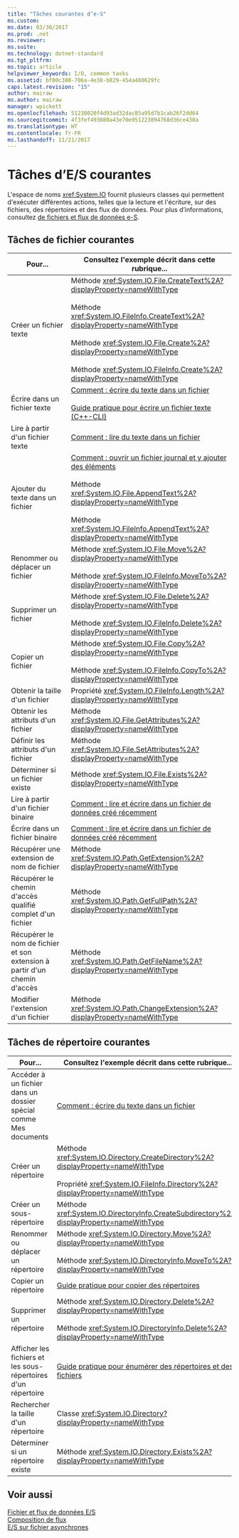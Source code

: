 ```yaml
---
title: "Tâches courantes d’e-S"
ms.custom: 
ms.date: 03/30/2017
ms.prod: .net
ms.reviewer: 
ms.suite: 
ms.technology: dotnet-standard
ms.tgt_pltfrm: 
ms.topic: article
helpviewer_keywords: I/O, common tasks
ms.assetid: bf00c380-706a-4e38-b829-454a480629fc
caps.latest.revision: "15"
author: mairaw
ms.author: mairaw
manager: wpickett
ms.openlocfilehash: 51238020f4d93ad32dac85a95d7b1cab26f2dd64
ms.sourcegitcommit: 4f3fef493080a43e70e951223894768d36ce430a
ms.translationtype: HT
ms.contentlocale: fr-FR
ms.lasthandoff: 11/21/2017
---
```

# <a name="common-io-tasks"></a>Tâches d’E/S courantes
L'espace de noms <xref:System.IO> fournit plusieurs classes qui permettent d'exécuter différentes actions, telles que la lecture et l'écriture, sur des fichiers, des répertoires et des flux de données. Pour plus d’informations, consultez [de fichiers et flux de données e-S](../../../docs/standard/io/index.md).  
  
## <a name="common-file-tasks"></a>Tâches de fichier courantes  
  
|Pour...|Consultez l'exemple décrit dans cette rubrique...|  
|-------------------|--------------------------------------|  
|Créer un fichier texte|Méthode <xref:System.IO.File.CreateText%2A?displayProperty=nameWithType><br /><br /> Méthode <xref:System.IO.FileInfo.CreateText%2A?displayProperty=nameWithType><br /><br /> Méthode <xref:System.IO.File.Create%2A?displayProperty=nameWithType><br /><br /> Méthode <xref:System.IO.FileInfo.Create%2A?displayProperty=nameWithType>|  
|Écrire dans un fichier texte|[Comment : écrire du texte dans un fichier](../../../docs/standard/io/how-to-write-text-to-a-file.md)<br /><br /> [Guide pratique pour écrire un fichier texte (C++-CLI)](/cpp/dotnet/how-to-write-a-text-file-cpp-cli)|  
|Lire à partir d'un fichier texte|[Comment : lire du texte dans un fichier](../../../docs/standard/io/how-to-read-text-from-a-file.md)|  
|Ajouter du texte dans un fichier|[Comment : ouvrir un fichier journal et y ajouter des éléments](../../../docs/standard/io/how-to-open-and-append-to-a-log-file.md)<br /><br /> Méthode <xref:System.IO.File.AppendText%2A?displayProperty=nameWithType><br /><br /> Méthode <xref:System.IO.FileInfo.AppendText%2A?displayProperty=nameWithType>|  
|Renommer ou déplacer un fichier|Méthode <xref:System.IO.File.Move%2A?displayProperty=nameWithType><br /><br /> Méthode <xref:System.IO.FileInfo.MoveTo%2A?displayProperty=nameWithType>|  
|Supprimer un fichier|Méthode <xref:System.IO.File.Delete%2A?displayProperty=nameWithType><br /><br /> Méthode <xref:System.IO.FileInfo.Delete%2A?displayProperty=nameWithType>|  
|Copier un fichier|Méthode <xref:System.IO.File.Copy%2A?displayProperty=nameWithType><br /><br /> Méthode <xref:System.IO.FileInfo.CopyTo%2A?displayProperty=nameWithType>|  
|Obtenir la taille d'un fichier|Propriété <xref:System.IO.FileInfo.Length%2A?displayProperty=nameWithType>|  
|Obtenir les attributs d'un fichier|Méthode <xref:System.IO.File.GetAttributes%2A?displayProperty=nameWithType>|  
|Définir les attributs d'un fichier|Méthode <xref:System.IO.File.SetAttributes%2A?displayProperty=nameWithType>|  
|Déterminer si un fichier existe|Méthode <xref:System.IO.File.Exists%2A?displayProperty=nameWithType>|  
|Lire à partir d'un fichier binaire|[Comment : lire et écrire dans un fichier de données créé récemment](../../../docs/standard/io/how-to-read-and-write-to-a-newly-created-data-file.md)|  
|Écrire dans un fichier binaire|[Comment : lire et écrire dans un fichier de données créé récemment](../../../docs/standard/io/how-to-read-and-write-to-a-newly-created-data-file.md)|  
|Récupérer une extension de nom de fichier|Méthode <xref:System.IO.Path.GetExtension%2A?displayProperty=nameWithType>|  
|Récupérer le chemin d'accès qualifié complet d'un fichier|Méthode <xref:System.IO.Path.GetFullPath%2A?displayProperty=nameWithType>|  
|Récupérer le nom de fichier et son extension à partir d'un chemin d'accès|Méthode <xref:System.IO.Path.GetFileName%2A?displayProperty=nameWithType>|  
|Modifier l'extension d'un fichier|Méthode <xref:System.IO.Path.ChangeExtension%2A?displayProperty=nameWithType>|  
  
## <a name="common-directory-tasks"></a>Tâches de répertoire courantes  
  
|Pour...|Consultez l'exemple décrit dans cette rubrique...|  
|-------------------|--------------------------------------|  
|Accéder à un fichier dans un dossier spécial comme Mes documents|[Comment : écrire du texte dans un fichier](../../../docs/standard/io/how-to-write-text-to-a-file.md)|  
|Créer un répertoire|Méthode <xref:System.IO.Directory.CreateDirectory%2A?displayProperty=nameWithType><br /><br /> Propriété <xref:System.IO.FileInfo.Directory%2A?displayProperty=nameWithType>|  
|Créer un sous-répertoire|Méthode <xref:System.IO.DirectoryInfo.CreateSubdirectory%2A?displayProperty=nameWithType>|  
|Renommer ou déplacer un répertoire|Méthode <xref:System.IO.Directory.Move%2A?displayProperty=nameWithType><br /><br /> Méthode <xref:System.IO.DirectoryInfo.MoveTo%2A?displayProperty=nameWithType>|  
|Copier un répertoire|[Guide pratique pour copier des répertoires](../../../docs/standard/io/how-to-copy-directories.md)|  
|Supprimer un répertoire|Méthode <xref:System.IO.Directory.Delete%2A?displayProperty=nameWithType><br /><br /> Méthode <xref:System.IO.DirectoryInfo.Delete%2A?displayProperty=nameWithType>|  
|Afficher les fichiers et les sous-répertoires d'un répertoire|[Guide pratique pour énumérer des répertoires et des fichiers](../../../docs/standard/io/how-to-enumerate-directories-and-files.md)|  
|Rechercher la taille d'un répertoire|Classe <xref:System.IO.Directory?displayProperty=nameWithType>|  
|Déterminer si un répertoire existe|Méthode <xref:System.IO.Directory.Exists%2A?displayProperty=nameWithType>|  
  
## <a name="see-also"></a>Voir aussi  
 [Fichier et flux de données E/S](../../../docs/standard/io/index.md)  
 [Composition de flux](../../../docs/standard/io/composing-streams.md)  
 [E/S sur fichier asynchrones](../../../docs/standard/io/asynchronous-file-i-o.md)

